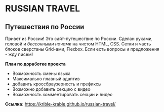 #  RUSSIAN TRAVEL
## Путешествия по России

Привет из России! Это сайт-путешествие по России. Сделан руками, головой и *бессонными ночами* на чистом HTML, CSS. 
Сетки и часть блоков сверстаны Grid-ами, Flexbox. Если есть вопросы и предложения - жду писем!

**План по доработке проекта**
+ Возможность смены языка
+ Максимально плавный адаптив
+ добавить кроссбраузерность и префиксы
+ Возможно добавить секцию с видео
+ Возможность комментировать секции и видео

**Ссылка:** https://krible-krable.github.io/russian-travel/

